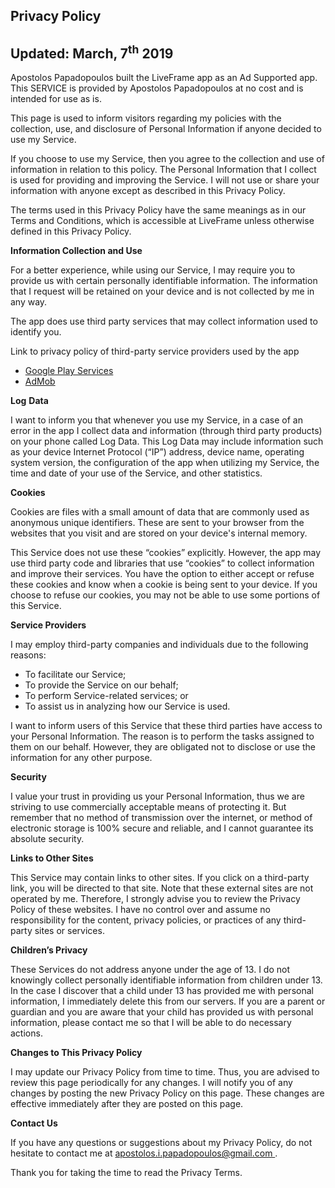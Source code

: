 <h2>
    Privacy Policy
</h2>
<h2>
    Updated: March, 7<sup>th</sup> 2019
</h2>
<p>
    Apostolos Papadopoulos built the LiveFrame app as an Ad Supported app. This
    SERVICE is provided by Apostolos Papadopoulos at no cost and is intended
    for use as is.
</p>
<p>
    This page is used to inform visitors regarding my policies with the
    collection, use, and disclosure of Personal Information if anyone decided
    to use my Service.
</p>
<p>
    If you choose to use my Service, then you agree to the collection and use
    of information in relation to this policy. The Personal Information that I
    collect is used for providing and improving the Service. I will not use or
    share your information with anyone except as described in this Privacy
    Policy.
</p>
<p>
    The terms used in this Privacy Policy have the same meanings as in our
    Terms and Conditions, which is accessible at LiveFrame unless otherwise
    defined in this Privacy Policy.
</p>
<p>
    <strong>Information Collection and Use</strong>
</p>
<p>
    For a better experience, while using our Service, I may require you to
    provide us with certain personally identifiable information. The
    information that I request will be retained on your device and is not
    collected by me in any way.
</p>
<p>
    The app does use third party services that may collect information used to
    identify you.
</p>
<p>
    Link to privacy policy of third-party service providers used by the app
</p>
<ul type="disc">
    <li>
        <a href="https://www.google.com/policies/privacy/" target="_blank">
            Google Play Services
        </a>
    </li>
    <li>
        <a
            href="https://support.google.com/admob/answer/6128543?hl=en"
            target="_blank"
        >
            AdMob
        </a>
    </li>
</ul>
<p>
    <strong>Log</strong>
    <strong> Data</strong>
</p>
<p>
    I want to inform you that whenever you use my Service, in a case of an
    error in the app I collect data and information (through third party
    products) on your phone called Log Data. This Log Data may include
    information such as your device Internet Protocol (“IP”) address, device
    name, operating system version, the configuration of the app when utilizing
    my Service, the time and date of your use of the Service, and other
    statistics.
</p>
<p>
    <strong>Cookies</strong>
</p>
<p>
    Cookies are files with a small amount of data that are commonly used as
    anonymous unique identifiers. These are sent to your browser from the
    websites that you visit and are stored on your device's internal memory.
</p>
<p>
    This Service does not use these “cookies” explicitly. However, the app may
    use third party code and libraries that use “cookies” to collect
    information and improve their services. You have the option to either
    accept or refuse these cookies and know when a cookie is being sent to your
    device. If you choose to refuse our cookies, you may not be able to use
    some portions of this Service.
</p>
<p>
    <strong>Service Providers</strong>
</p>
<p>
    I may employ third-party companies and individuals due to the following
    reasons:
</p>
<ul type="disc">
    <li>
        To facilitate our Service;
    </li>
    <li>
        To provide the Service on our behalf;
    </li>
    <li>
        To perform Service-related services; or
    </li>
    <li>
        To assist us in analyzing how our Service is used.
    </li>
</ul>
<p>
    I want to inform users of this Service that these third parties have access
    to your Personal Information. The reason is to perform the tasks assigned
    to them on our behalf. However, they are obligated not to disclose or use
    the information for any other purpose.
</p>
<p>
    <strong>Security</strong>
</p>
<p>
    I value your trust in providing us your Personal Information, thus we are
    striving to use commercially acceptable means of protecting it. But
    remember that no method of transmission over the internet, or method of
    electronic storage is 100% secure and reliable, and I cannot guarantee its
    absolute security.
</p>
<p>
    <strong>Links to Other Sites</strong>
</p>
<p>
    This Service may contain links to other sites. If you click on a
    third-party link, you will be directed to that site. Note that these
    external sites are not operated by me. Therefore, I strongly advise you to
    review the Privacy Policy of these websites. I have no control over and
    assume no responsibility for the content, privacy policies, or practices of
    any third-party sites or services.
</p>
<p>
    <strong>Children’s Privacy</strong>
</p>
<p>
    These Services do not address anyone under the age of 13. I do not
    knowingly collect personally identifiable information from children under
    13. In the case I discover that a child under 13 has provided me with
    personal information, I immediately delete this from our servers. If you
    are a parent or guardian and you are aware that your child has provided us
    with personal information, please contact me so that I will be able to do
    necessary actions.
</p>
<p>
    <strong>Changes to This Privacy Policy</strong>
</p>
<p>
    I may update our Privacy Policy from time to time. Thus, you are advised to
    review this page periodically for any changes. I will notify you of any
    changes by posting the new Privacy Policy on this page. These changes are
    effective immediately after they are posted on this page.
</p>
<p>
    <strong>Contact Us</strong>
</p>
<p>
    If you have any questions or suggestions about my Privacy Policy, do not
    hesitate to contact me at
    <a href="mailto:apostolos.i.papadopoulos@gmail.com">
        apostolos.i.papadopoulos@gmail.com
    </a>
    .
</p>
<p>
    Thank you for taking the time to read the Privacy Terms.
</p>
